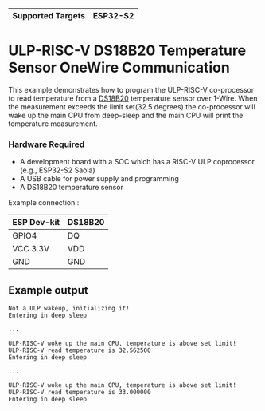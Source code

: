 | Supported Targets | ESP32-S2 |
| ----------------- | -------- |

# ULP-RISC-V DS18B20 Temperature Sensor OneWire Communication

This example demonstrates how to program the ULP-RISC-V co-processor to read temperature from a [DS18B20](https://datasheets.maximintegrated.com/en/ds/DS18B20.pdf) temperature sensor over 1-Wire.
When the measurement exceeds the limit set(32.5 degrees) the co-processor will wake up the main CPU from deep-sleep and the main CPU will print the temperature measurement.

### Hardware Required

* A development board with a SOC which has a RISC-V ULP coprocessor (e.g., ESP32-S2 Saola)
* A USB cable for power supply and programming
* A DS18B20 temperature sensor

Example connection :

| ESP Dev-kit  | DS18B20 |
| ------------ | ------- |
| GPIO4        | DQ      |
| VCC 3.3V     | VDD     |
| GND          | GND     |


## Example output

```
Not a ULP wakeup, initializing it!
Entering in deep sleep

...

ULP-RISC-V woke up the main CPU, temperature is above set limit!
ULP-RISC-V read temperature is 32.562500
Entering in deep sleep

...

ULP-RISC-V woke up the main CPU, temperature is above set limit!
ULP-RISC-V read temperature is 33.000000
Entering in deep sleep

```